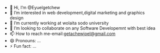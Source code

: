 - 👋 Hi, I’m @Eyuelgetchew 
- 👀 I’m interested in web development,digital marketing and graphics design
- 🌱 I’m currently working at wolaita sodo university
- 💞️ I’m looking to collaborate on  any Software Developemnt with best idea
- 📫 How to reach me-email:getachewjoel@gmail.com
- 😄 Pronouns: ...
- ⚡ Fun fact: ...

<!---
Eyuelget/Eyuelget is a ✨ special ✨ repository because its `README.md` (this file) appears on your GitHub profile.
You can click the Preview link to take a look at your changes.
--->
